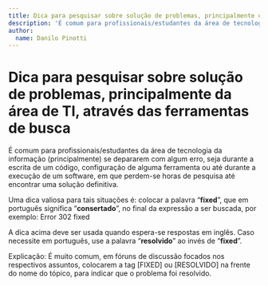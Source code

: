 ```yaml
---
title: Dica para pesquisar sobre solução de problemas, principalmente da área de TI, através das ferramentas de busca
description: 'É comum para profissionais/estudantes da área de tecnologia da informação (principalmente) se depararem com algum erro, seja durante a escrita de um código, configuração de alguma ferramenta ou até durante a execução de um software, em que perdem-se horas de pesquisa até encontrar uma solução definitiva.'
author:
  name: Danilo Pinotti
---
```


# Dica para pesquisar sobre solução de problemas, principalmente da área de TI, através das ferramentas de busca

É comum para profissionais/estudantes da área de tecnologia da informação (principalmente) se depararem com algum erro, seja durante a escrita de um código, configuração de alguma ferramenta ou até durante a execução de um software, em que perdem-se horas de pesquisa até encontrar uma solução definitiva.

Uma dica valiosa para tais situações é: colocar a palavra “**fixed**”, que em português significa “**consertado**”, no final da expressão a ser buscada, por exemplo: Error 302 fixed

A dica acima deve ser usada quando espera-se respostas em inglês. Caso necessite em português, use a palavra “**resolvido**” ao invés de “**fixed**”.

Explicação: É muito comum, em fóruns de discussão focados nos respectivos assuntos, colocarem a tag \[FIXED\] ou \[RESOLVIDO\] na frente do nome do tópico, para indicar que o problema foi resolvido.

